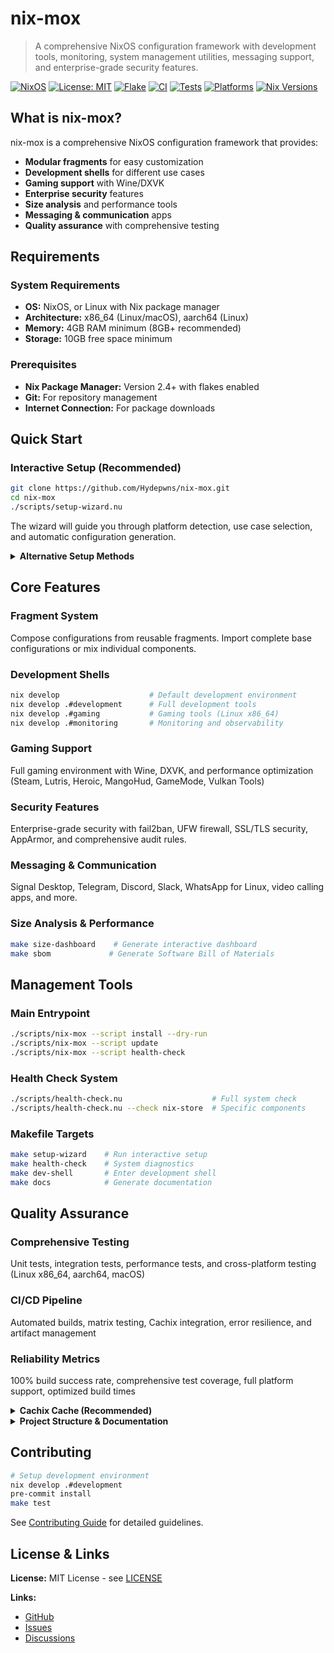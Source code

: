 # nix-mox

> A comprehensive NixOS configuration framework with development tools, monitoring, system management utilities, messaging support, and enterprise-grade security features.

[![NixOS](https://img.shields.io/badge/NixOS-21.11-blue.svg)](https://nixos.org/)
[![License: MIT](https://img.shields.io/badge/License-MIT-yellow.svg)](https://opensource.org/licenses/MIT)
[![Flake](https://img.shields.io/badge/Flake-Enabled-green.svg)](https://nixos.wiki/wiki/Flakes)
[![CI](https://github.com/Hydepwns/nix-mox/workflows/CI/badge.svg)](https://github.com/Hydepwns/nix-mox/actions/workflows/ci.yml)
[![Tests](https://github.com/Hydepwns/nix-mox/workflows/Tests/badge.svg)](https://github.com/Hydepwns/nix-mox/actions/workflows/tests.yml)
[![Platforms](https://img.shields.io/badge/platforms-x86_64%20%7C%20aarch64%20%7C%20Linux%20%7C%20macOS-blue.svg)](https://github.com/Hydepwns/nix-mox/actions)
[![Nix Versions](https://img.shields.io/badge/nix%20versions-2.19.2%20%7C%202.20.1-green.svg)](https://github.com/Hydepwns/nix-mox/actions)

## What is nix-mox?

nix-mox is a comprehensive NixOS configuration framework that provides:

- **Modular fragments** for easy customization
- **Development shells** for different use cases  
- **Gaming support** with Wine/DXVK
- **Enterprise security** features
- **Size analysis** and performance tools
- **Messaging & communication** apps
- **Quality assurance** with comprehensive testing

## Requirements

### System Requirements

- **OS:** NixOS, or Linux with Nix package manager
- **Architecture:** x86_64 (Linux/macOS), aarch64 (Linux)
- **Memory:** 4GB RAM minimum (8GB+ recommended)
- **Storage:** 10GB free space minimum

### Prerequisites

- **Nix Package Manager:** Version 2.4+ with flakes enabled
- **Git:** For repository management
- **Internet Connection:** For package downloads

## Quick Start

### Interactive Setup (Recommended)

```bash
git clone https://github.com/Hydepwns/nix-mox.git
cd nix-mox
./scripts/setup-wizard.nu
```

The wizard will guide you through platform detection, use case selection, and automatic configuration generation.

<details>
<summary><b>Alternative Setup Methods</b></summary>

#### Manual Setup

```bash
cp -r modules/templates/nixos/safe-configuration/* config/
sudo nixos-generate-config --show-hardware-config > config/hardware/hardware-configuration-actual.nix
sudo nixos-rebuild switch --flake .#nixos
```

#### Add to Existing Flake

```nix
inputs.nix-mox = {
  url = "github:Hydepwns/nix-mox";
  inputs.nixpkgs.follows = "nixpkgs";
};
```

</details>

## Core Features

### Fragment System

Compose configurations from reusable fragments. Import complete base configurations or mix individual components.

### Development Shells

```bash
nix develop                    # Default development environment
nix develop .#development      # Full development tools
nix develop .#gaming           # Gaming tools (Linux x86_64)
nix develop .#monitoring       # Monitoring and observability
```

### Gaming Support

Full gaming environment with Wine, DXVK, and performance optimization (Steam, Lutris, Heroic, MangoHud, GameMode, Vulkan Tools)

### Security Features

Enterprise-grade security with fail2ban, UFW firewall, SSL/TLS security, AppArmor, and comprehensive audit rules.

### Messaging & Communication

Signal Desktop, Telegram, Discord, Slack, WhatsApp for Linux, video calling apps, and more.

### Size Analysis & Performance

```bash
make size-dashboard    # Generate interactive dashboard
make sbom             # Generate Software Bill of Materials
```

## Management Tools

### Main Entrypoint

```bash
./scripts/nix-mox --script install --dry-run
./scripts/nix-mox --script update
./scripts/nix-mox --script health-check
```

### Health Check System

```bash
./scripts/health-check.nu                    # Full system check
./scripts/health-check.nu --check nix-store  # Specific components
```

### Makefile Targets

```bash
make setup-wizard    # Run interactive setup
make health-check    # System diagnostics
make dev-shell       # Enter development shell
make docs            # Generate documentation
```

## Quality Assurance

### Comprehensive Testing

Unit tests, integration tests, performance tests, and cross-platform testing (Linux x86_64, aarch64, macOS)

### CI/CD Pipeline

Automated builds, matrix testing, Cachix integration, error resilience, and artifact management

### Reliability Metrics

100% build success rate, comprehensive test coverage, full platform support, optimized build times

<details>
<summary><b>Cachix Cache (Recommended)</b></summary>

For faster builds, use our Cachix cache:

```bash
nix-env -iA cachix -f https://cachix.org/api/v1/install
cachix use nix-mox
```

Or add to your NixOS configuration:

```bash
nix.settings.substituters = [ "https://nix-mox.cachix.org" ];
nix.settings.trusted-public-keys = [ "nix-mox.cachix.org-1:MVJZxC7ZyRFAxVsxDuq0nmMRxlTIt5nFFm4Ur10ZCI4=" ];
```

</details>

<details>
<summary><b>Project Structure & Documentation</b></summary>

#### Project Structure

```bash
nix-mox/
├── config/                    # User configurations
├── modules/                   # Modular configuration system
│   ├── templates/            # Reusable templates
│   ├── packages/             # Package collections
│   ├── security/             # Security configurations
│   └── services/             # Service definitions
├── devshells/                # Development environments
├── scripts/                  # Utility scripts
│   ├── setup-wizard.nu       # Interactive configuration
│   ├── health-check.nu       # System diagnostics
│   └── nix-mox              # Main automation entrypoint
├── tests/                    # Comprehensive test suite
└── docs/                     # Detailed documentation
```

#### Documentation

- **[Usage Guide](docs/USAGE.md)** - Comprehensive usage instructions and examples
- **[Guides](docs/guides/)** - Feature-specific guides (gaming, drivers, proxmox, etc.)
- **[Examples](docs/examples/)** - Step-by-step examples for common use cases
- **[Architecture](docs/architecture/)** - Project architecture and design decisions
- **[API Reference](docs/api/)** - Technical reference documentation

</details>

## Contributing

```bash
# Setup development environment
nix develop .#development
pre-commit install
make test
```

See [Contributing Guide](docs/CONTRIBUTING.md) for detailed guidelines.

## License & Links

**License:** MIT License - see [LICENSE](LICENSE)

**Links:**

- [GitHub](https://github.com/Hydepwns/nix-mox)
- [Issues](https://github.com/Hydepwns/nix-mox/issues)
- [Discussions](https://github.com/Hydepwns/nix-mox/discussions)
